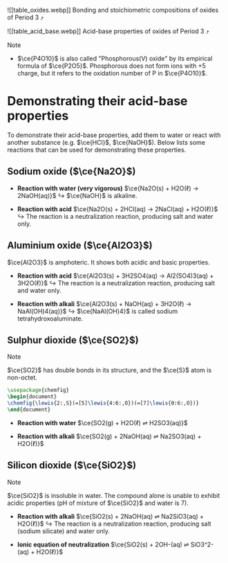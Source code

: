 ![[table_oxides.webp]]
Bonding and stoichiometric compositions of oxides of Period 3 ⤴️

![[table_acid_base.webp]]
Acid-base properties of oxides of Period 3 ⤴️

> [!note]
> - $\ce{P4O10}$ is also called "Phosphorous(V) oxide" by its empirical formula of $\ce{P2O5}$. Phosphorous does not form ions with +5 charge, but it refers to the oxidation number of P in $\ce{P4O10}$.

# Demonstrating their acid-base properties
To demonstrate their acid-base properties, add them to water or react with another substance (e.g. $\ce{HCl}$, $\ce{NaOH}$). Below lists some reactions that can be used for demonstrating these properties.

## Sodium oxide ($\ce{Na2O}$)
- **Reaction with water (very vigorous)**
  $\ce{Na2O(s) + H2O(ℓ) -> 2NaOH(aq)}$
  ↪️ $\ce{NaOH}$ is alkaline.

- **Reaction with acid**
  $\ce{Na2O(s) + 2HCl(aq) -> 2NaCl(aq) + H2O(ℓ)}$
  ↪️ The reaction is a neutralization reaction, producing salt and water only.

## Aluminium oxide ($\ce{Al2O3}$)
$\ce{Al2O3}$ is <span class="hi-blue">amphoteric</span>. It shows both acidic and basic properties.
- **Reaction with acid**
  $\ce{Al2O3(s) + 3H2SO4(aq) -> Al2(SO4)3(aq) + 3H2O(ℓ)}$
  ↪️ The reaction is a neutralization reaction, producing salt and water only.

- **Reaction with alkali**
  $\ce{Al2O3(s) + NaOH(aq) + 3H2O(ℓ) -> NaAl(OH)4(aq)}$
  ↪️ $\ce{NaAl(OH)4}$ is called sodium tetrahydroxoaluminate.

## Sulphur dioxide ($\ce{SO2}$)
> [!note]
> $\ce{SO2}$ has double bonds in its structure, and the $\ce{S}$ atom is non-octet.
> ```tikz
> \usepackage{chemfig}
> \begin{document}
> \chemfig{\lewis{2:,S}(=[5]\lewis{4:6:,O})(=[7]\lewis{0:6:,O})}
> \end{document}
> ```

- **Reaction with water**
  $\ce{SO2(g) + H2O(ℓ) ⇌ H2SO3(aq)}$

- **Reaction with alkali**
  $\ce{SO2(g) + 2NaOH(aq) ⇌ Na2SO3(aq) + H2O(ℓ)}$

## Silicon dioxide ($\ce{SiO2}$)
> [!note]
> $\ce{SiO2}$ is insoluble in water. The compound alone is unable to exhibit acidic properties (pH of mixture of $\ce{SiO2}$ and water is 7).

- **Reaction with alkali**
  $\ce{SiO2(s) + 2NaOH(aq) ⇌ Na2SiO3(aq) + H2O(ℓ)}$
  ↪️ The reaction is a neutralization reaction, producing salt (sodium silicate) and water only.

- **Ionic equation of neutralization**
  $\ce{SiO2(s) + 2OH-(aq) ⇌ SiO3^2-(aq) + H2O(ℓ)}$
